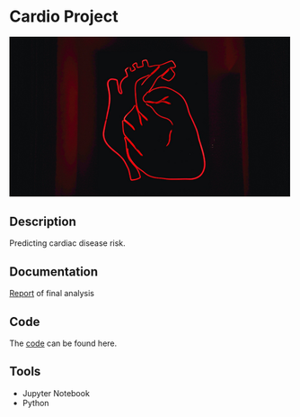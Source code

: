 # Cardio Project

<img src="images/heart.png" width ="500">

## Description 

Predicting cardiac disease risk.

## Documentation

[Report](https://github.com/SDLoyd/CardioProject/docs/FinalCardiac.html) of final analysis  

## Code

The [code](code/Cardio.ipynb) can be found here.

## Tools 

* Jupyter Notebook
* Python 

